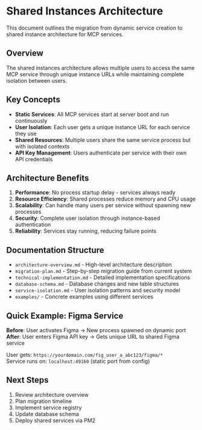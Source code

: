 # Shared Instances Architecture

This document outlines the migration from dynamic service creation to shared instance architecture for MCP services.

## Overview

The shared instances architecture allows multiple users to access the same MCP service through unique instance URLs while maintaining complete isolation between users.

## Key Concepts

- **Static Services**: All MCP services start at server boot and run continuously
- **User Isolation**: Each user gets a unique instance URL for each service they use
- **Shared Resources**: Multiple users share the same service process but with isolated contexts
- **API Key Management**: Users authenticate per service with their own API credentials

## Architecture Benefits

1. **Performance**: No process startup delay - services always ready
2. **Resource Efficiency**: Shared processes reduce memory and CPU usage
3. **Scalability**: Can handle many users per service without spawning new processes
4. **Security**: Complete user isolation through instance-based authentication
5. **Reliability**: Services stay running, reducing failure points

## Documentation Structure

- `architecture-overview.md` - High-level architecture description
- `migration-plan.md` - Step-by-step migration guide from current system
- `technical-implementation.md` - Detailed implementation specifications
- `database-schema.md` - Database changes and new table structures
- `service-isolation.md` - User isolation patterns and security model
- `examples/` - Concrete examples using different services

## Quick Example: Figma Service

**Before**: User activates Figma → New process spawned on dynamic port  
**After**: User enters Figma API key → Gets unique URL to shared Figma service

User gets: `https://yourdomain.com/fig_user_a_abc123/figma/*`  
Service runs on: `localhost:49160` (static port from config)

## Next Steps

1. Review architecture overview
2. Plan migration timeline
3. Implement service registry
4. Update database schema
5. Deploy shared services via PM2